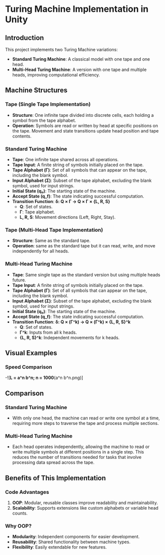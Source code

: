 # Turing Machine Implementation in Unity

## Introduction

This project implements two Turing Machine variations:

- **Standard Turing Machine**: A classical model with one tape and one head.
- **Multi-Head Turing Machine**: A version with one tape and multiple heads, improving computational efficiency.

## Machine Structures

### Tape (Single Tape Implementation)
- **Structure**: One infinite tape divided into discrete cells, each holding a symbol from the tape alphabet.
- **Operation**: Symbols are read or written by head at specific positions on the tape. Movement and state transitions update head position and tape contents.

### Standard Turing Machine
- **Tape**: One infinite tape shared across all operations.
- **Tape Input**: A finite string of symbols initially placed on the tape.
- **Tape Alphabet (Γ)**: Set of all symbols that can appear on the tape, including the blank symbol.
- **Input Alphabet (Σ)**: Subset of the tape alphabet, excluding the blank symbol, used for input strings.
- **Initial State (q₀)**: The starting state of the machine.
- **Accept State (q_f)**: The state indicating successful computation.
- **Transition Function**: 
  **δ: Q × Γ → Q × Γ × {L, R, S}**
  - **Q**: Set of states.
  - **Γ**: Tape alphabet.
  - **L, R, S**: Movement directions (Left, Right, Stay).

### Tape (Multi-Head Tape Implementation)
- **Structure**: Same as the standard tape.
- **Operation**: same as the standard tape but it can read, write, and move independently for all heads.

### Multi-Head Turing Machine
- **Tape**: Same single tape as the standard version but using multiple heads future.
- **Tape Input**: A finite string of symbols initially placed on the tape.
- **Tape Alphabet (Γ)**: Set of all symbols that can appear on the tape, including the blank symbol.
- **Input Alphabet (Σ)**: Subset of the tape alphabet, excluding the blank symbol, used for input strings.
- **Initial State (q₀)**: The starting state of the machine.
- **Accept State (q_f)**: The state indicating successful computation.
- **Transition Function**:
  **δ: Q × (Γ^k) → Q × (Γ^k) × {L, R, S}^k**
  - **Q**: Set of states.
  - **Γ^k**: Inputs from all k heads.
  - **{L, R, S}^k**: Independent movements for k heads.

## Visual Examples
### Speed Comparison
-![**L = a^n b^n; n = 1000**(a^n b^n.png)]



## Comparison

### Standard Turing Machine
  - With only one head, the machine can read or write one symbol at a time, requiring more steps to traverse the tape and process multiple sections.

### Multi-Head Turing Machine
  - Each head operates independently, allowing the machine to read or write multiple symbols at different positions in a single step. This reduces the number of transitions needed for tasks that involve processing data spread across the tape.

## Benefits of This Implementation

### Code Advantages
1. **OOP**: Modular, reusable classes improve readability and maintainability.
2. **Scalability**: Supports extensions like custom alphabets or variable head counts.

### Why OOP?
- **Modularity**: Independent components for easier development.
- **Reusability**: Shared functionality between machine types.
- **Flexibility**: Easily extendable for new features.

